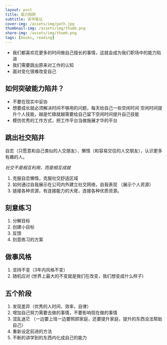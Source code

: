 ```yaml
---
layout: post
title: 能力陷阱
subtitle: 读书笔记
cover-img: /assets/img/path.jpg
thumbnail-img: /assets/img/thumb.png
share-img: /assets/img/thumb.png
tags: [books, reading]
---
```

- 我们都喜欢花更多的时间做自己擅长的事情，这就会成为我们职场中的能力陷进
- 我们需要跳出原来对工作的认知
- 面对变化很难改变自己

## 如何突破能力陷井？

- 不要在现实中妥协
- 想要成长就必须解决时间不够用的问题，每天给自己一些空闲时间
  空闲时间提升个人技能，越是忙碌就越需要给自己留下空闲时间提升自己技能
- 模仿优秀的工作方式，把工作平台当做施展才华的平台

## 跳出社交陷井

自恋（只愿意和自己类似的人交朋友）、懒惰（和容易交往的人交朋友），认识更多有趣的人。

*社交不是相互利用，而是相互成就*

1. 克服自恋懒惰，克服社交舒适区域
2. 如何通过自我展示在公司内外建立社交网络，自我表现
   （展示个人资源）
3. 链接各种资源，有连接能力的大佬，连接各种优质资源。

## 刻意练习

1. 分解目标
2. 创建小目标
3. 反馈
4. 刻意练习的方案

## 做事风格

1. 坚持不变（3年内风格不变）
2. 随机应对 (世界上最大的不变就是我们在改变，我们想变成什么样子)

## 五个阶段

1. 发现差异（优秀的人时间、效率，自律）
2. 增加自己努力需要去做的事情，不要影响现在做的事情
3. 混乱迷茫 （一边要上班一边要照顾家庭，还要提升家庭，提升的东西没法帮助自己）
4. 重新设定前进的方法
5. 不断的讲学到的东西内化成自己的能力
